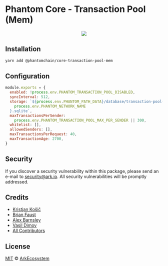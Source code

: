 # Phantom Core - Transaction Pool (Mem)

<p align="center">
    <img src="../../banner.png?sanitize=true" />
</p>

## Installation

```bash
yarn add @phantomchain/core-transaction-pool-mem
```

## Configuration

```js
module.exports = {
  enabled: !process.env.PHANTOM_TRANSACTION_POOL_DISABLED,
  syncInterval: 512,
  storage: `${process.env.PHANTOM_PATH_DATA}/database/transaction-pool-${
    process.env.PHANTOM_NETWORK_NAME
  }.sqlite`,
  maxTransactionsPerSender:
    process.env.PHANTOM_TRANSACTION_POOL_MAX_PER_SENDER || 300,
  whitelist: [],
  allowedSenders: [],
  maxTransactionsPerRequest: 40,
  maxTransactionAge: 2700,
}
```

## Security

If you discover a security vulnerability within this package, please send an e-mail to security@ark.io. All security vulnerabilities will be promptly addressed.

## Credits

- [Kristjan Košič](https://github.com/kristjank)
- [Brian Faust](https://github.com/faustbrian)
- [Alex Barnsley](https://github.com/alexbarnsley)
- [Vasil Dimov](https://github.com/vasild)
- [All Contributors](../../../../contributors)

## License

[MIT](LICENSE) © [ArkEcosystem](https://ark.io)
